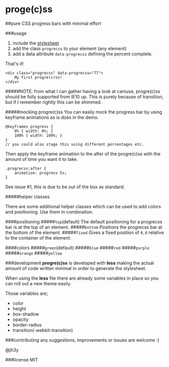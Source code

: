 proge(c)ss
===
##pure CSS progress bars with minimal effort

###usage
1. include the [stylesheet](https://raw2.github.com/jh3y/progre-c-ss/master/progrecss.css)
2. add the class `progrecss` to your element (any element)
3. add a data attribute `data-progrecss` defining the percent complete.

That's it!

	<div class="progrecss" data-progrecss="77">
		My first progre(c)ss!
	</div>

#####NOTE: from what I can gather having a look at caniuse, progre(c)ss should be fully supported from IE10 up. This is purely because of transition, but if I remember rightly this can be shimmed.

#####mocking progre(c)ss
You can easily mock the progress bar by using keyframe animations as is does in the demo.

	@keyframes progress {
		0% { width: 0%; }
		100% { width: 100%; }
	}
	// you could also stage this using different percentages etc.
	
Then apply the keyframe animation to the after of the progre(c)ss with the amount of time you want it to take.

	.progrecss:after {
		animation: progress 5s;
	}

See issue #1, this is due to be out of the box as standard.


#####helper classes

There are some additional helper classes which can be used to add colors and positioning. Use them in combination.

####positioning
#####`top`(default)
The default positioning for a progrecss bar is at the top of an element.
#####`bottom`
Positions the progrecss bar at the bottom of the element.
#####`fixed`
Gives a fixed position of `0,0` relative to the container of the element.

####colors
#####`green`(default)
#####`blue`
#####`red`
#####`purple`
#####`orange`
#####`yellow`

###development
__progre(c)ss__ is developed with __less__ making the actual amount of code written minimal in order to generate the stylesheet.

When using the __less__ file there are already some variables in place so you can roll out a new theme easily.

Those variables are;

* color
* height
* box-shadow
* opacity
* border-radius
* transition(-webkit-transition)

###contributing
any suggestions, improvements or issues are welcome :)

@jh3y

###license
MIT
